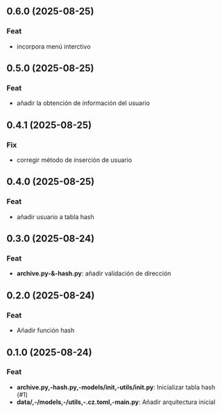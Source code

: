 ## 0.6.0 (2025-08-25)

### Feat

- incorpora menú interctivo

## 0.5.0 (2025-08-25)

### Feat

- añadir la obtención de información del usuario

## 0.4.1 (2025-08-25)

### Fix

- corregir método de inserción de usuario

## 0.4.0 (2025-08-25)

### Feat

- añadir usuario a tabla hash

## 0.3.0 (2025-08-24)

### Feat

- **archive.py-&-hash.py**: añadir validación de dirección

## 0.2.0 (2025-08-24)

### Feat

- Añadir función hash

## 0.1.0 (2025-08-24)

### Feat

- **archive.py,-hash.py,-models/__init__,-utils/__init__.py**: Inicializar tabla hash (#1)
- **data/,-/models,-/utils,-.cz.toml,-main.py**: Añadir arquitectura inicial
